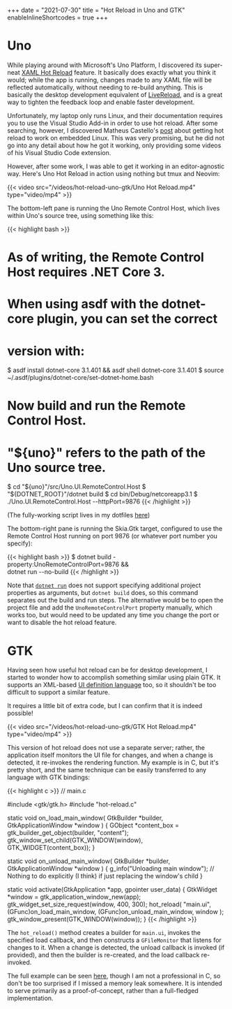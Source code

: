 +++
date = "2021-07-30"
title = "Hot Reload in Uno and GTK"
enableInlineShortcodes = true
+++

# Uno

While playing around with Microsoft's Uno Platform, I discovered its super-neat [XAML Hot
Reload](https://platform.uno/docs/articles/features/working-with-xaml-hot-reload.html) feature. It
basically does exactly what you think it would; while the app is running, changes made to any XAML
file will be reflected automatically, without needing to re-build anything. This is basically the
desktop development equivalent of [LiveReload](http://livereload.com/), and is a great way to
tighten the feedback loop and enable faster development.

Unfortunately, my laptop only runs Linux, and their documentation requires you to use the Visual
Studio Add-in in order to use hot reload. After some searching, however, I discovered Matheus
Castello's
[post](https://microhobby.com.br/blog/2020/11/30/vs-code-xaml-preview-embedded-linux-dotnet-core/)
about getting hot reload to work on embedded Linux. This was very promising, but he did not go into
any detail about how he got it working, only providing some videos of his Visual Studio Code
extension.

However, after some work, I was able to get it working in an editor-agnostic way. Here's Uno Hot
Reload in action using nothing but tmux and Neovim:

{{< video src="/videos/hot-reload-uno-gtk/Uno Hot Reload.mp4" type="video/mp4" >}}

The bottom-left pane is running the Uno Remote Control Host, which lives within Uno's source tree,
using something like this:

{{< highlight bash >}}
# As of writing, the Remote Control Host requires .NET Core 3.
# When using asdf with the dotnet-core plugin, you can set the correct
# version with:
$ asdf install dotnet-core 3.1.401 && asdf shell dotnet-core 3.1.401
$ source ~/.asdf/plugins/dotnet-core/set-dotnet-home.bash

# Now build and run the Remote Control Host.
# "${uno}" refers to the path of the Uno source tree.
$ cd "${uno}"/src/Uno.UI.RemoteControl.Host
$ "${DOTNET_ROOT}"/dotnet build
$ cd bin/Debug/netcoreapp3.1
$ ./Uno.UI.RemoteControl.Host --httpPort=9876
{{< /highlight >}}

(The fully-working script lives in my dotfiles
[here](https://git.sr.ht/~damien/dotfiles/tree/master/item/vim/bin/uno-hot-reload))

The bottom-right pane is running the Skia.Gtk target, configured to use the Remote Control Host
running on port 9876 (or whatever port number you specify):

{{< highlight bash >}}
$ dotnet build -property:UnoRemoteControlPort=9876 && \
    dotnet run --no-build
{{< /highlight >}}

Note that [`dotnet run`](https://docs.microsoft.com/en-us/dotnet/core/tools/dotnet-run) does not
support specifying additional project properties as arguments, but `dotnet build` does, so this
command separates out the build and run steps. The alternative would be to open the project file
and add the `UnoRemoteControlPort` property manually, which works too, but would need to be updated
any time you change the port or want to disable the hot reload feature.

# GTK

Having seen how useful hot reload can be for desktop development, I started to wonder how to
accomplish something similar using plain GTK. It supports an XML-based [UI definition
language](https://docs.gtk.org/gtk4/class.Builder.html#a-gtkbuilder-ui-definition) too, so it
shouldn't be too difficult to support a similar feature.

It requires a little bit of extra code, but I can confirm that it is indeed possible!

{{< video src="/videos/hot-reload-uno-gtk/GTK Hot Reload.mp4" type="video/mp4" >}}

This version of hot reload does not use a separate server; rather, the application itself monitors
the UI file for changes, and when a change is detected, it re-invokes the rendering function. My
example is in C, but it's pretty short, and the same technique can be easily transferred to any
language with GTK bindings:

{{< highlight c >}}
// main.c

#include <gtk/gtk.h>
#include "hot-reload.c"

static void on_load_main_window(
	GtkBuilder *builder,
	GtkApplicationWindow *window
) {
	GObject *content_box = gtk_builder_get_object(builder, "content");
	gtk_window_set_child(GTK_WINDOW(window), GTK_WIDGET(content_box));
}

static void on_unload_main_window(
	GtkBuilder *builder,
	GtkApplicationWindow *window
) {
	g_info("Unloading main window");
	// Nothing to do explicitly (I think) if just replacing the window's child
}

static void activate(GtkApplication *app, gpointer user_data) {
	GtkWidget *window = gtk_application_window_new(app);
	gtk_widget_set_size_request(window, 400, 300);
	hot_reload(
		"main.ui",
		(GFunc)on_load_main_window,
		(GFunc)on_unload_main_window,
		window
	);
	gtk_window_present(GTK_WINDOW(window));
}
{{< /highlight >}}

The `hot_reload()` method creates a builder for `main.ui`, invokes the specified load callback, and
then constructs a `GFileMonitor` that listens for changes to it. When a change is detected, the
unload callback is invoked (if provided), and then the builder is re-created, and the load callback
re-invoked.

The full example can be seen [here](https://git.sr.ht/~damien/gtk-hot-reload), though I am not a
professional in C, so don't be too surprised if I missed a memory leak somewhere. It is intended to
serve primarily as a proof-of-concept, rather than a full-fledged implementation.

<!-- vim: set tw=100: -->
